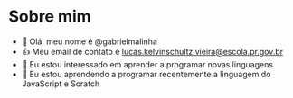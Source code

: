 # Sobre mim

- 👋 Olá, meu nome é @gabrielmalinha
- 👍 Meu email de contato é lucas.kelvinschultz.vieira@escola.pr.gov.br
- 👀 Eu estou interessado em aprender a programar novas linguagens
- 🌱 Eu estou aprendendo a programar recentemente a linguagem do JavaScript e Scratch
